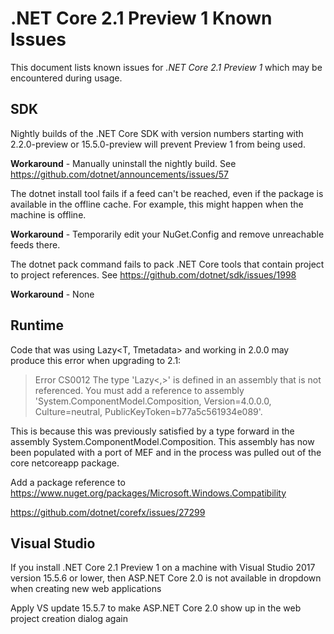 # .NET Core 2.1 Preview 1 Known Issues

This document lists known issues for *.NET Core 2.1 Preview 1* which may be encountered during usage.

## SDK

Nightly builds of the .NET Core SDK with  version numbers starting with 2.2.0-preview or 15.5.0-preview will prevent Preview 1 from being used.

**Workaround** - Manually uninstall the nightly build. See <https://github.com/dotnet/announcements/issues/57>

The dotnet install tool fails if a feed can't be reached, even if the package is available in the offline cache. For example, this might happen when the machine is offline.

**Workaround** - Temporarily edit your NuGet.Config and remove unreachable feeds there.

The dotnet pack command fails to pack .NET Core tools that contain project to project references. See <https://github.com/dotnet/sdk/issues/1998>

**Workaround** - None

## Runtime

Code that was using Lazy<T, Tmetadata> and working in 2.0.0 may produce this error when upgrading to 2.1:

> Error CS0012 The type 'Lazy<,>' is defined in an assembly that is not referenced. You must add a reference to assembly 'System.ComponentModel.Composition, Version=4.0.0.0, Culture=neutral, PublicKeyToken=b77a5c561934e089'.

This is because this was previously satisfied by a type forward in the assembly System.ComponentModel.Composition. This assembly has now been populated with a port of MEF and in the process was pulled out of the core netcoreapp package.

Add a package reference to <https://www.nuget.org/packages/Microsoft.Windows.Compatibility>

<https://github.com/dotnet/corefx/issues/27299>

## Visual Studio

If you install .NET Core 2.1 Preview 1 on a machine with Visual Studio 2017 version 15.5.6 or lower, then ASP.NET Core 2.0 is not available in dropdown when creating new web applications

Apply VS update 15.5.7 to make ASP.NET Core 2.0 show up in the web project creation dialog again
